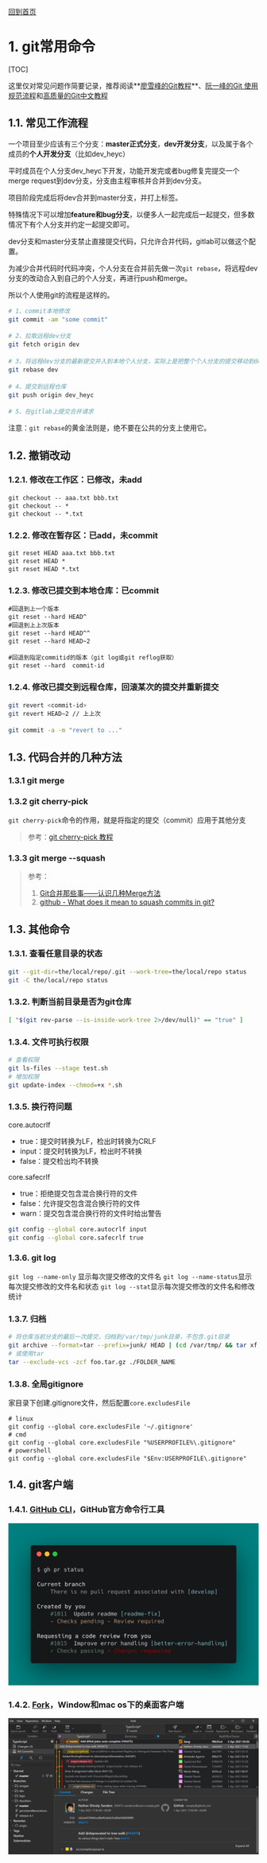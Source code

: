 [回到首页](../README.md)

# 1. git常用命令

[TOC]

这里仅对常见问题作简要记录，推荐阅读**[廖雪峰的Git教程](https://www.liaoxuefeng.com/wiki/896043488029600)**、[阮一峰的Git 使用规范流程](https://www.ruanyifeng.com/blog/2015/08/git-use-process.html)和[高质量的Git中文教程](https://github.com/geeeeeeeeek/git-recipes)

## 1.1. 常见工作流程

一个项目至少应该有三个分支：**master正式分支**，**dev开发分支**，以及属于各个成员的**个人开发分支**（比如dev_heyc）

平时成员在个人分支dev_heyc下开发，功能开发完或者bug修复完提交一个merge request到dev分支，分支由主程审核并合并到dev分支。

项目阶段完成后将dev合并到master分支，并打上标签。

特殊情况下可以增加**feature和bug分支**，以便多人一起完成后一起提交，但多数情况下有个人分支并约定一起提交即可。

dev分支和master分支禁止直接提交代码，只允许合并代码，gitlab可以做这个配置。

为减少合并代码时代码冲突，个人分支在合并前先做一次`git rebase`，将远程dev分支的改动合入到自己的个人分支，再进行push和merge。

所以个人使用git的流程是这样的。

```bash
# 1、commit本地修改
git commit -am "some commit"

# 2、拉取远程dev分支
git fetch origin dev

# 3、将远程dev分支的最新提交并入到本地个人分支，实际上是把整个个人分支的提交移动到dev分支的后面
git rebase dev

# 4、提交到远程仓库
git push origin dev_heyc

# 5、在gitlab上提交合并请求
```

注意：`git rebase`的黄金法则是，绝不要在公共的分支上使用它。

## 1.2. 撤销改动

### 1.2.1. 修改在工作区：已修改，未add

```
git checkout -- aaa.txt bbb.txt
git checkout -- *
git checkout -- *.txt
```

### 1.2.2. 修改在暂存区：已add，未commit

```
git reset HEAD aaa.txt bbb.txt
git reset HEAD *
git reset HEAD *.txt
```

### 1.2.3. 修改已提交到本地仓库：已commit

```
#回退到上一个版本
git reset --hard HEAD^
#回退到上上次版本
git reset --hard HEAD^^
git reset --hard HEAD~2

#回退到指定commitid的版本（git log或git reflog获取）
git reset --hard  commit-id
```

### 1.2.4. 修改已提交到远程仓库，回滚某次的提交并重新提交

```bash
git revert <commit-id>
git revert HEAD~2 // 上上次

git commit -a -m "revert to ..."
```

## 1.3. 代码合并的几种方法

### 1.3.1 git merge

### 1.3.2 git cherry-pick

`git cherry-pick`命令的作用，就是将指定的提交（commit）应用于其他分支

> 参考：[git cherry-pick 教程](https://www.ruanyifeng.com/blog/2020/04/git-cherry-pick.html)

### 1.3.3 git merge --squash

> 参考：
> 
> 1. [Git合并那些事——认识几种Merge方法](https://morningspace.github.io/tech/git-merge-stories-1/)
> 2. [github - What does it mean to squash commits in git?](https://stackoverflow.com/questions/35703556/what-does-it-mean-to-squash-commits-in-git)

## 1.3. 其他命令

### 1.3.1. 查看任意目录的状态

```bash
git --git-dir=the/local/repo/.git --work-tree=the/local/repo status
git -C the/local/repo status
```

### 1.3.2. 判断当前目录是否为git仓库

```bash
[ "$(git rev-parse --is-inside-work-tree 2>/dev/null)" == "true" ]
```

### 1.3.4. 文件可执行权限

```bash
# 查看权限
git ls-files --stage test.sh
# 增加权限
git update-index --chmod=+x *.sh
```

### 1.3.5. 换行符问题

core.autocrlf
- true：提交时转换为LF，检出时转换为CRLF
- input：提交时转换为LF，检出时不转换
- false：提交检出均不转换

core.safecrlf
- true：拒绝提交包含混合换行符的文件
- false：允许提交包含混合换行符的文件
- warn：提交包含混合换行符的文件时给出警告

```bash
git config --global core.autocrlf input
git config --global core.safecrlf true
```

### 1.3.6. git log

`git log --name-only` 显示每次提交修改的文件名
`git log --name-status`显示每次提交修改的文件名和状态
`git log --stat`显示每次提交修改的文件名和修改统计

### 1.3.7. 归档

```bash
# 将仓库当前分支的最后一次提交，归档到/var/tmp/junk目录，不包含.git目录
git archive --format=tar --prefix=junk/ HEAD | (cd /var/tmp/ && tar xf -)
# 或使用tar
tar --exclude-vcs -zcf foo.tar.gz ./FOLDER_NAME
```

### 1.3.8. 全局gitignore

家目录下创建.gitignore文件，然后配置`core.excludesFile`

```
# linux
git config --global core.excludesFile '~/.gitignore'
# cmd
git config --global core.excludesFile "%USERPROFILE%\.gitignore"
# powershell
git config --global core.excludesFile "$Env:USERPROFILE\.gitignore"
```




## 1.4. git客户端

### 1.4.1. [GitHub CLI](https://github.com/cli/cli#github-cli)，GitHub官方命令行工具

![screenshot of gh pr status](../imgs/84171218-327e7a80-aa40-11ea-8cd1-5177fc2d0e72.png)

### 1.4.2. [Fork](https://git-fork.com/)，Window和mac os下的桌面客户端

![image 1](../imgs/image1Win.jpg)

